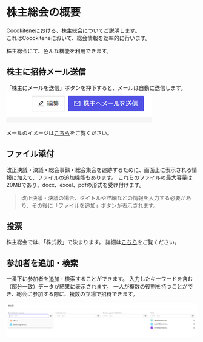 # 株主総会の概要
Cocokiteneにおける、株主総会についてご説明します。  
これはCocokiteneにおいて、総会情報を効率的に行います。

株主総会にて、色んな機能を利用できます。

## 株主に招待メール送信
「株主にメールを送信」ボタンを押下すると、メールは自動に送信します。
![株主総会](img/shareholdersmtg/mtg_invite.png)

メールのイメージは[こちら](/ja/mail)をご覧ください。

## ファイル添付
改正決議・決議・総会事録・総会集合を追跡するために、画面上に表示される情報に加えて、ファイルの追加機能もあります。
これらのファイルの最大容量は20MBであり、docx、excel、pdfの形式を受け付けます。

> 改正決議・決議の場合、タイトルや詳細などの情報を入力する必要があり、その後に「ファイルを追加」ボタンが表示されます。

## 投票
株主総会では、「株式数」で決まります。
詳細は[こちら](/ja/vote)をご覧ください。

## 参加者を追加・検索
一番下に参加者を追加・検索することができます。
入力したキーワードを含む（部分一致）データが結果に表示されます。
一人が複数の役割を持つことができ、総会に参加する際に、複数の立場で招待できます。

![株主総会](img/shareholdersmtg/mtg_invite2.png)
